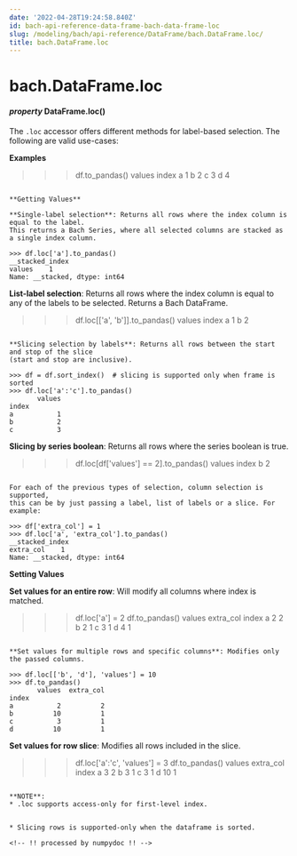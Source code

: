 ```yaml
---
date: '2022-04-28T19:24:58.840Z'
id: bach-api-reference-data-frame-bach-data-frame-loc
slug: /modeling/bach/api-reference/DataFrame/bach.DataFrame.loc/
title: bach.DataFrame.loc
---
```


# bach.DataFrame.loc


#### _property_ DataFrame.loc()
The `.loc` accessor offers different methods for label-based selection. The following are
valid use-cases:

**Examples**

<!-- import pandas
data = {'index': ['a', 'b', 'c', 'd'], 'values': [1, 2, 3, 4]}
pdf = pandas.DataFrame(data)

df = DataFrame.from_pandas(engine=engine, df=pdf, convert_objects=True)
df = df.set_index('index') -->
>>> df.to_pandas()
       values
index
a           1
b           2
c           3
d           4
```

**Getting Values**

**Single-label selection**: Returns all rows where the index column is equal to the label.
This returns a Bach Series, where all selected columns are stacked as a single index column.

>>> df.loc['a'].to_pandas()
__stacked_index
values    1
Name: __stacked, dtype: int64
```

**List-label selection**: Returns all rows where the index column is equal to any of
the labels to be selected. Returns a Bach DataFrame.

>>> df.loc[['a', 'b']].to_pandas()
       values
index
a           1
b           2
```

**Slicing selection by labels**: Returns all rows between the start and stop of the slice
(start and stop are inclusive).

>>> df = df.sort_index()  # slicing is supported only when frame is sorted
>>> df.loc['a':'c'].to_pandas()
       values
index
a           1
b           2
c           3
```

**Slicing by series boolean**: Returns all rows where the series boolean
is true.

>>> df.loc[df['values'] == 2].to_pandas()
       values
index
b           2
```

For each of the previous types of selection, column selection is supported,
this can be by just passing a label, list of labels or a slice. For example:

>>> df['extra_col'] = 1
>>> df.loc['a', 'extra_col'].to_pandas()
__stacked_index
extra_col    1
Name: __stacked, dtype: int64
```

**Setting Values**

**Set values for an entire row**: Will modify all columns where index is matched.

>>> df.loc['a'] = 2
>>> df.to_pandas()
       values  extra_col
index
a           2          2
b           2          1
c           3          1
d           4          1
```

**Set values for multiple rows and specific columns**: Modifies only the passed columns.

>>> df.loc[['b', 'd'], 'values'] = 10
>>> df.to_pandas()
       values  extra_col
index
a           2          2
b          10          1
c           3          1
d          10          1
```

**Set values for row slice**: Modifies all rows included in the slice.

>>> df.loc['a':'c', 'values'] = 3
>>> df.to_pandas()
        values   extra_col
index
a           3           2
b           3           1
c           3           1
d          10           1
```

**NOTE**: 
* .loc supports access-only for first-level index.


* Slicing rows is supported-only when the dataframe is sorted.

<!-- !! processed by numpydoc !! -->
